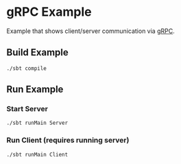 # gRPC Example
Example that shows client/server communication via [gRPC](http://www.grpc.io/).

## Build Example
    ./sbt compile

## Run Example

### Start Server
    ./sbt runMain Server

### Run Client (requires running server)
    ./sbt runMain Client
